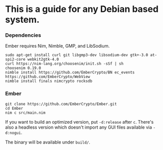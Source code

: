 # This is a guide for any Debian based system.

### Dependencies

Ember requires Nim, Nimble, GMP, and LibSodium.

```
sudo apt-get install curl git libgmp3-dev libsodium-dev gtk+-3.0 at-spi2-core webkit2gtk-4.0
curl https://nim-lang.org/choosenim/init.sh -sSf | sh
choosenim 0.19.0
nimble install https://github.com/EmberCrypto/BN ec_events https://github.com/EmberCrypto/WebView
nimble install finals nimcrypto rocksdb
```

### Ember

```
git clone https://github.com/EmberCrypto/Ember.git
cd Ember
nim c src/main.nim
```

If you want to build an optimized version, put `-d:release` after `c`. There's also a headless version which doesn't import any GUI files available via `-d:nogui`.

The binary will be available under `build/`.
